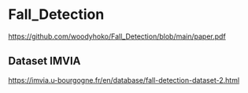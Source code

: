 # Fall_Detection
https://github.com/woodyhoko/Fall_Detection/blob/main/paper.pdf
## Dataset IMVIA
https://imvia.u-bourgogne.fr/en/database/fall-detection-dataset-2.html

